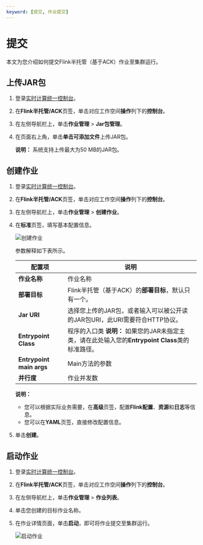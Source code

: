 ```yaml
---
keyword: [提交, 作业提交]
---
```


# 提交

本文为您介绍如何提交Flink半托管（基于ACK）作业至集群运行。

## 上传JAR包

1.  登录[实时计算统一控制台](https://realtime-compute.console.aliyun.com/regions/cn-shanghai)。

2.  在**Flink半托管/ACK**页签，单击对应工作空间**操作**列下的**控制台**。

3.  在左侧导航栏上，单击**作业管理** \> **Jar包管理**。

4.  在页面右上角，单击**单击可添加文件**上传JAR包。

    **说明：** 系统支持上传最大为50 MB的JAR包。


## 创建作业

1.  登录[实时计算统一控制台](https://realtime-compute.console.aliyun.com/regions/cn-shanghai)。

2.  在**Flink半托管/ACK**页签，单击对应工作空间**操作**列下的**控制台**。

3.  在左侧导航栏上，单击**作业管理** \> **创建作业**。

4.  在**标准**页签，填写基本配置信息。

    ![创建作业](https://static-aliyun-doc.oss-cn-hangzhou.aliyuncs.com/assets/img/zh-CN/2763140061/p167734.png)

    参数解释如下表所示。

    |配置项|说明|
    |---|--|
    |**作业名称**|作业名称|
    |**部署目标**|Flink半托管（基于ACK）的**部署目标**，默认只有一个。|
    |**Jar URI**|选择您上传的JAR包，或者输入可以被公开读的JAR包URI，此URI需要符合HTTP协议。|
    |**Entrypoint Class**|程序的入口类 **说明：** 如果您的JAR未指定主类，请在此处输入您的**Entrypoint Class**类的标准路径。 |
    |**Entrypoint main args**|Main方法的参数|
    |**并行度**|作业并发数|

    **说明：**

    -   您可以根据实际业务需要，在**高级**页签，配置**Flink配置**、**资源**和**日志**等信息。
    -   您可以在**YAML**页签，直接修改配置信息。
5.  单击**创建**。


## 启动作业

1.  登录[实时计算统一控制台](https://realtime-compute.console.aliyun.com/regions/cn-shanghai)。

2.  在**Flink半托管/ACK**页签，单击对应工作空间**操作**列下的**控制台**。

3.  在左侧导航栏上，单击**作业管理** \> **作业列表**。

4.  单击您创建的目标作业名称。

5.  在作业详情页面，单击**启动**，即可将作业提交至集群运行。

    ![启动作业](https://static-aliyun-doc.oss-cn-hangzhou.aliyuncs.com/assets/img/zh-CN/2763140061/p167737.png)



